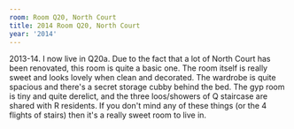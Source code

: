 ```yaml
---
room: Room Q20, North Court
title: 2014 Room Q20, North Court
year: '2014'
---
```


2013-14. I now live in Q20a. Due to the fact that a lot of North Court has been renovated, this room is quite a basic one. The room itself is really sweet and looks lovely when clean and decorated. The wardrobe is quite spacious and there's a secret storage cubby behind the bed. The gyp room is tiny and quite derelict, and the three loos/showers of Q staircase are shared with R residents. If you don't mind any of these things (or the 4 flights of stairs) then it's a really sweet room to live in.
